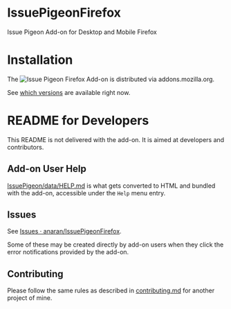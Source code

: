 # IssuePigeonFirefox

Issue Pigeon Add-on for Desktop and Mobile Firefox 

# Installation

The ![][icon] Firefox Add-on is distributed via addons.mozilla.org.

[icon]: IssuePigeon/data/icon48.png "Issue Pigeon"

See [which versions](https://addons.mozilla.org/en-US/firefox/addon/issue-pigeon/versions/) are available right now.

# README for Developers

This README is not delivered with the add-on. It is aimed at
developers and contributors.

## Add-on User Help

[IssuePigeon/data/HELP.md](IssuePigeon/data/HELP.md) is what gets converted to HTML and bundled with the add-on, accessible under the `Help` menu entry.

## Issues

See [Issues ·
anaran/IssuePigeonFirefox](https://github.com/anaran/IssuePigeonFirefox/issues).

Some of these may be created directly by add-on users when they click
the error notifications provided by the add-on.

## Contributing

Please follow the same rules as described in
[contributing.md](https://github.com/anaran/LastScrollChrome/blob/master/contributing.md)
for another project of mine.
